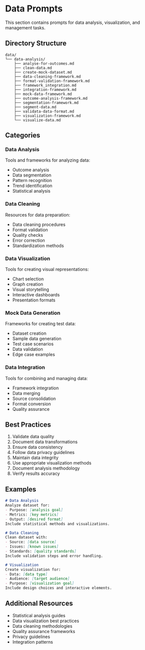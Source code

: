 # Data Prompts

This section contains prompts for data analysis, visualization, and management tasks.

## Directory Structure

```
data/
└── data-analysis/
    ├── analyse-for-outcomes.md
    ├── clean-data.md
    ├── create-mock-dataset.md
    ├── data-cleaning-framework.md
    ├── format-validation-framework.md
    ├── framework_integration.md
    ├── integration-framework.md
    ├── mock-data-framework.md
    ├── outcome-analysis-framework.md
    ├── segmentation-framework.md
    ├── segment-data.md
    ├── validata-data-format.md
    ├── visualization-framework.md
    └── visualize-data.md
```

## Categories

### Data Analysis
Tools and frameworks for analyzing data:
- Outcome analysis
- Data segmentation
- Pattern recognition
- Trend identification
- Statistical analysis

### Data Cleaning
Resources for data preparation:
- Data cleaning procedures
- Format validation
- Quality checks
- Error correction
- Standardization methods

### Data Visualization
Tools for creating visual representations:
- Chart selection
- Graph creation
- Visual storytelling
- Interactive dashboards
- Presentation formats

### Mock Data Generation
Frameworks for creating test data:
- Dataset creation
- Sample data generation
- Test case scenarios
- Data validation
- Edge case examples

### Data Integration
Tools for combining and managing data:
- Framework integration
- Data merging
- Source consolidation
- Format conversion
- Quality assurance

## Best Practices

1. Validate data quality
2. Document data transformations
3. Ensure data consistency
4. Follow data privacy guidelines
5. Maintain data integrity
6. Use appropriate visualization methods
7. Document analysis methodology
8. Verify results accuracy

## Examples

```markdown
# Data Analysis
Analyze dataset for:
- Purpose: [analysis goal]
- Metrics: [key metrics]
- Output: [desired format]
Include statistical methods and visualizations.

# Data Cleaning
Clean dataset with:
- Source: [data source]
- Issues: [known issues]
- Standards: [quality standards]
Include validation steps and error handling.

# Visualization
Create visualization for:
- Data: [data type]
- Audience: [target audience]
- Purpose: [visualization goal]
Include design choices and interactive elements.
```

## Additional Resources

- Statistical analysis guides
- Data visualization best practices
- Data cleaning methodologies
- Quality assurance frameworks
- Privacy guidelines
- Integration patterns 